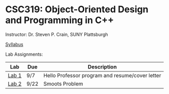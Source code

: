 # CSC319: Object-Oriented Design and Programming in C++

Instructor: Dr. Steven P. Crain, SUNY Plattsburgh

[Syllabus](https://github.com/PlattsburghCSC319-2017-Fall/Course/blob/master/csc319_2017_40_syllabus_crain.pdf)

Lab Assignments:

| Lab | Due | Description |
|-----|-----|-------------|
|[Lab 1](https://github.com/PlattsburghCSC319-2017-Fall/Course/tree/master/Assignments/Lab%201)| 9/7 | Hello Professor program and resume/cover letter |
|[Lab 2](https://classroom.github.com/a/ORucs49l)| 9/22 | Smoots Problem |
